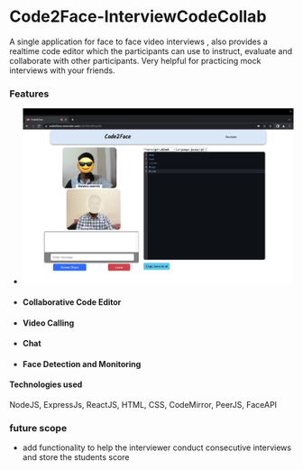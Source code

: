 # Code2Face-InterviewCodeCollab
A single application for face to face video interviews , also provides a realtime code editor which the participants can use to instruct, evaluate and collaborate with other participants. Very helpful for practicing mock interviews with your friends.


### Features
- <img src='/code2face/public/demo.jpg' />
- #### Collaborative Code Editor
<!-- attach screen shots here -->
- #### Video Calling
- #### Chat
- #### Face Detection and Monitoring

#### Technologies used
NodeJS, ExpressJs, ReactJS, HTML, CSS, CodeMirror, PeerJS, FaceAPI


### future scope

- add functionality to help the interviewer conduct consecutive interviews and store the students score
